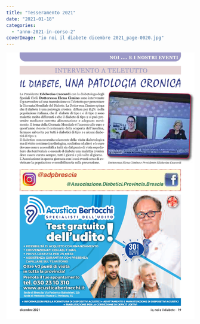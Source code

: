 ```yaml
---
title: "Tesseramento 2021"
date: "2021-01-18"
categories: 
  - "anno-2021-in-corso-2"
coverImage: "io noi il diabete dicembre 2021_page-0020.jpg"
---
```


![](images/io%20noi%20il%20diabete%20dicembre%202021_page-0019.jpg)
